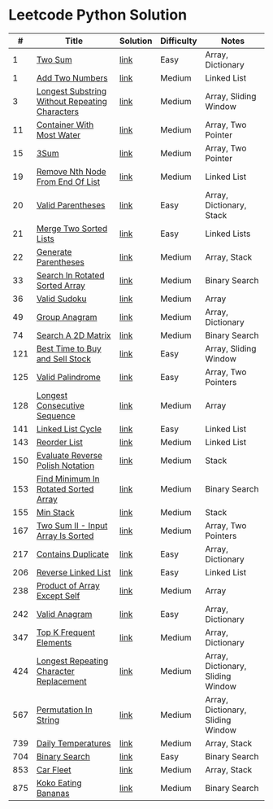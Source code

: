 # Leetcode Python Solution

| #   | Title                                                                                                                                       | Solution                                                                                                                | Difficulty | Notes                             |
|-----|---------------------------------------------------------------------------------------------------------------------------------------------|-------------------------------------------------------------------------------------------------------------------------|------------|-----------------------------------|
| 1   | [Two Sum](https://leetcode.com/problems/two-sum/description/)                                                                               | [link](https://github.com/Vincenttrant/leetcode/blob/main/Python/001_Two_Sum.py)                                        | Easy       | Array, Dictionary                 |
| 1   | [Add Two Numbers](https://leetcode.com/problems/add-two-numbers/description/)                                                               | [link](https://github.com/Vincenttrant/leetcode/blob/main/Python/002_Add_Two_Numbers.py)                                | Medium     | Linked List                       |
| 3   | [Longest Substring Without Repeating Characters](https://leetcode.com/problems/longest-substring-without-repeating-characters/description/) | [link](https://github.com/Vincenttrant/leetcode/blob/main/Python/003_Longest_Substring_Without_Repeating_Characters.py) | Medium     | Array, Sliding Window             |
| 11  | [Container With Most Water](https://leetcode.com/problems/container-with-most-water/description/)                                           | [link](https://github.com/Vincenttrant/leetcode/blob/main/Python/011.py)                                                | Medium     | Array, Two Pointer                |
| 15  | [3Sum](https://leetcode.com/problems/3sum/description/)                                                                                     | [link](https://github.com/Vincenttrant/leetcode/blob/main/Python/015_3Sum.py)                                           | Medium     | Array, Two Pointer                |
| 19  | [Remove Nth Node From End Of List](https://leetcode.com/problems/remove-nth-node-from-end-of-list/description/)                             | [link](https://github.com/Vincenttrant/leetcode/blob/main/Python/019_Remove_Nth_Node_From_End_Of_List.py)               | Medium     | Linked List                       |
| 20  | [Valid Parentheses](https://leetcode.com/problems/valid-parentheses/description/)                                                           | [link](https://github.com/Vincenttrant/leetcode/blob/main/Python/020_Valid_Parentheses.py)                              | Easy       | Array, Dictionary, Stack          |
| 21  | [Merge Two Sorted Lists](https://leetcode.com/problems/merge-two-sorted-lists/description/)                                                 | [link](https://github.com/Vincenttrant/leetcode/blob/main/Python/021_Merge_Two_Sorted_Lists.py)                         | Easy       | Linked Lists                      |
| 22  | [Generate Parentheses](https://leetcode.com/problems/generate-parentheses/description/)                                                     | [link](https://github.com/Vincenttrant/leetcode/blob/main/Python/022_Generate_Parentheses.py)                           | Medium     | Array, Stack                      |
| 33  | [Search In Rotated Sorted Array](https://leetcode.com/problems/search-in-rotated-sorted-array/description/)                                 | [link](https://github.com/Vincenttrant/leetcode/blob/main/Python/033_Search_In_Rotated_Sorted_Array.py)                 | Medium     | Binary Search                     |
| 36  | [Valid Sudoku](https://leetcode.com/problems/valid-sudoku/description/)                                                                     | [link](https://github.com/Vincenttrant/leetcode/blob/main/Python/036_Valid_Sudoku.py)                                   | Medium     | Array                             |
| 49  | [Group Anagram](https://leetcode.com/problems/group-anagrams/)                                                                              | [link](https://github.com/Vincenttrant/leetcode/blob/main/Python/049_Group_Anagram.py)                                  | Medium     | Array, Dictionary                 |
| 74  | [Search A 2D Matrix](https://leetcode.com/problems/search-a-2d-matrix/description/)                                                         | [link](https://github.com/Vincenttrant/leetcode/blob/main/Python/074_Search_A_2D_Matrix.py)                             | Medium     | Binary Search                     |
| 121 | [Best Time to Buy and Sell Stock](https://leetcode.com/problems/best-time-to-buy-and-sell-stock/description/)                               | [link](https://github.com/Vincenttrant/leetcode/blob/main/Python/121_Best_Time_to_Buy_and_Sell_Stock.py)                | Easy       | Array, Sliding Window             |
| 125 | [Valid Palindrome](https://leetcode.com/problems/valid-palindrome/description/)                                                             | [link](https://github.com/Vincenttrant/leetcode/blob/main/Python/125_Valid_Palindrome.py)                               | Easy       | Array, Two Pointers               |
| 128 | [Longest Consecutive Sequence](https://leetcode.com/problems/longest-consecutive-sequence/description/)                                     | [link](https://github.com/Vincenttrant/leetcode/blob/main/Python/128_Longest_Consecutive_Sequence.py)                   | Medium     | Array                             |
| 141 | [Linked List Cycle](https://leetcode.com/problems/linked-list-cycle/description/)                                                | [link](https://github.com/Vincenttrant/leetcode/blob/main/Python/141_Linked_List_Cycle.py)                              | Easy       | Linked List                       |
| 143 | [Reorder List](https://leetcode.com/problems/reorder-list/description/)                                                                     | [link](https://github.com/Vincenttrant/leetcode/blob/main/Python/143_Reorder_List.py)                                   | Medium     | Linked List                       |
| 150 | [Evaluate Reverse Polish Notation](https://leetcode.com/problems/evaluate-reverse-polish-notation/description/)                             | [link](https://github.com/Vincenttrant/leetcode/blob/main/Python/150_Evaluate_Reverse_Polish_Notation.py)               | Medium     | Stack                             |
| 153 | [Find Minimum In Rotated Sorted Array](https://leetcode.com/problems/find-minimum-in-rotated-sorted-array/description/)                     | [link](https://github.com/Vincenttrant/leetcode/blob/main/Python/153_Find_Minimum_In_Sorted_Array.py)                   | Medium     | Binary Search                     |
| 155 | [Min Stack](https://leetcode.com/problems/min-stack/description/)                                                                           | [link](https://github.com/Vincenttrant/leetcode/blob/main/Python/155_Min_Stack.py)                                      | Medium     | Stack                             |
| 167 | [Two Sum II - Input Array Is Sorted](https://leetcode.com/problems/two-sum-ii-input-array-is-sorted/description/)                           | [link](https://github.com/Vincenttrant/leetcode/blob/main/Python/167_Two_Sum_II_Input_Array_Is_Sorted.py)               | Medium     | Array, Two Pointers               |
| 217 | [Contains Duplicate](https://leetcode.com/problems/contains-duplicate/description/)                                                         | [link](https://github.com/Vincenttrant/leetcode/blob/main/Python/217_Contains_Duplicate.py)                             | Easy       | Array, Dictionary                 |
| 206 | [Reverse Linked List](https://leetcode.com/problems/reverse-linked-list/description/)                                                       | [link](https://github.com/Vincenttrant/leetcode/blob/main/Python/206_Reverse_Linked_List.py)                            | Easy       | Linked List                       |
| 238 | [Product of Array Except Self](https://leetcode.com/problems/product-of-array-except-self/description/)                                     | [link](https://github.com/Vincenttrant/leetcode/blob/main/Python/238_Product_of_Array_Except_Self.py)                   | Medium     | Array                             |
| 242 | [Valid Anagram](https://leetcode.com/problems/valid-anagram/description/)                                                                   | [link](https://github.com/Vincenttrant/leetcode/blob/main/Python/242_Valid_Anagram.py)                                  | Easy       | Array, Dictionary                 |
| 347 | [Top K Frequent Elements](https://leetcode.com/problems/top-k-frequent-elements/description/)                                               | [link](https://github.com/Vincenttrant/leetcode/blob/main/Python/347_Top_K_Frequent_Elements.py)                        | Medium     | Array, Dictionary                 |
| 424 | [Longest Repeating Character Replacement](https://leetcode.com/problems/longest-repeating-character-replacement/description/)               | [link](https://github.com/Vincenttrant/leetcode/blob/main/Python/424_Longest_Repeating_Character_Replacement.py)        | Medium     | Array, Dictionary, Sliding Window |
| 567 | [Permutation In String](https://leetcode.com/problems/permutation-in-string/description/)                                                   | [link](https://github.com/Vincenttrant/leetcode/blob/main/Python/567_Permutation_In_String.py)                          | Medium     | Array, Dictionary, Sliding Window |
| 739 | [Daily Temperatures](https://leetcode.com/problems/daily-temperatures/description/)                                                         | [link](https://github.com/Vincenttrant/leetcode/blob/main/Python/739_Daily_Temperatures.py)                             | Medium     | Array, Stack                      |
| 704 | [Binary Search](https://leetcode.com/problems/binary-search/description/)                                                                   | [link](https://github.com/Vincenttrant/leetcode/blob/main/Python/704_Binary_Search.py)                                  | Easy       | Binary Search                     |
| 853 | [Car Fleet](https://leetcode.com/problems/car-fleet/description/)                                                                           | [link](https://github.com/Vincenttrant/leetcode/blob/main/Python/853_Car_Fleet.py)                                      | Medium     | Array, Stack                      |
| 875 | [Koko Eating Bananas](https://leetcode.com/problems/koko-eating-bananas/description/)                                                       | [link](https://github.com/Vincenttrant/leetcode/blob/main/Python/875_Koko_Eating_Bananas.py)                            | Medium     | Binary Search                     |